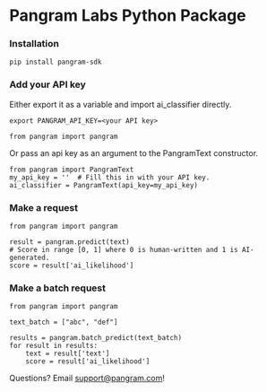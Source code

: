 # Pangram Labs Python Package

### Installation
```
pip install pangram-sdk
```

### Add your API key
Either export it as a variable and import ai_classifier directly.
```
export PANGRAM_API_KEY=<your API key>
```
```
from pangram import pangram
```
Or pass an api key as an argument to the PangramText constructor.
```
from pangram import PangramText
my_api_key = ''  # Fill this in with your API key.
ai_classifier = PangramText(api_key=my_api_key)
```

### Make a request
```
from pangram import pangram

result = pangram.predict(text)
# Score in range [0, 1] where 0 is human-written and 1 is AI-generated.
score = result['ai_likelihood']
```

### Make a batch request
```
from pangram import pangram

text_batch = ["abc", "def"]

results = pangram.batch_predict(text_batch)
for result in results:
    text = result['text']
    score = result['ai_likelihood']
```

Questions? Email [support@pangram.com](mailto:support@pangram.com)!
